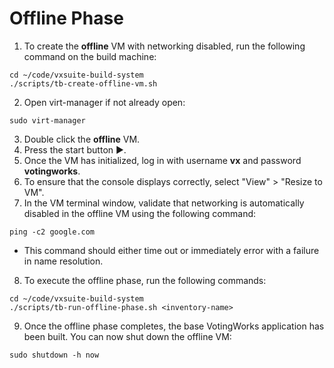 # Offline Phase

1. To create the **offline** VM with networking disabled, run the following command on the build machine:

```
cd ~/code/vxsuite-build-system
./scripts/tb-create-offline-vm.sh
```

2. Open virt-manager if not already open:

```
sudo virt-manager
```

3. Double click the **offline** VM.
4. Press the start button ▶️.
5. Once the VM has initialized, log in with username **vx** and password **votingworks**.
6. To ensure that the console displays correctly, select "View" > "Resize to VM".
7. In the VM terminal window, validate that networking is automatically disabled in the offline VM using the following command:

```
ping -c2 google.com
```

* This command should either time out or immediately error with a failure in name resolution.

8. To execute the offline phase, run the following commands:

```
cd ~/code/vxsuite-build-system
./scripts/tb-run-offline-phase.sh <inventory-name>
```

9. Once the offline phase completes, the base VotingWorks application has been built. You can now shut down the offline VM:

```
sudo shutdown -h now
```
